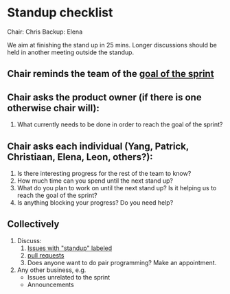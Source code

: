 # Standup checklist

Chair: Chris
Backup: Elena

We aim at finishing the stand up in 25 mins. Longer discussions should be held in another meeting outside the standup.

## Chair reminds the team of the [goal of the sprint](https://github.com/dianna-ai/dianna/projects)

## Chair asks the product owner (if there is one otherwise chair will):

1. What currently needs to be done in order to reach the goal of the sprint?

## Chair asks each individual (Yang, Patrick, Christiaan, Elena, Leon, others?):

1. Is there interesting progress for the rest of the team to know?
1. How much time can you spend until the next stand up?
1. What do you plan to work on until the next stand up? Is it helping us to reach the goal of the sprint?
1. Is anything blocking your progress? Do you need help?

## Collectively

1. Discuss:
   1. [Issues with "standup" labeled](https://github.com/dianna-ai/dianna/issues?q=is%3Aissue+is%3Aopen+label%3Astandup)
   1. [pull requests](https://github.com/dianna-ai/dianna/pulls)
   1. Does anyone want to do pair programming? Make an appointment.
1. Any other business, e.g.
   - Issues unrelated to the sprint
   - Announcements
